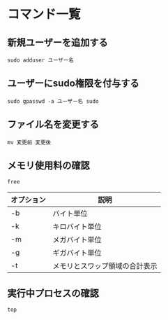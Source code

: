 # コマンド一覧
## 新規ユーザーを追加する
```
sudo adduser ユーザー名
```
## ユーザーにsudo権限を付与する
```
sudo gpasswd -a ユーザー名 sudo
```
## ファイル名を変更する
```
mv 変更前 変更後
```
## メモリ使用料の確認
```
free
```
|オプション|説明|
|-|-|
|-b|バイト単位|
|-k|キロバイト単位|
|-m|メガバイト単位|
|-g|ギガバイト単位|
|-t|メモリとスワップ領域の合計表示|
## 実行中プロセスの確認
```
top
```
